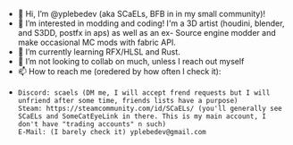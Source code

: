 - 👋 Hi, I’m @yplebedev (aka SCaELs, BFB in in my small community)!
- 👀 I’m interested in modding and coding! I'm a 3D artist (houdini, blender, and S3DD, postfx in aps) as well as an ex- Source engine modder and make occasional MC mods with fabric API.
- 🌱 I’m currently learning RFX/HLSL and Rust.
- 💞️ I’m not looking to collab on much, unless I reach out myself
- 📫 How to reach me (oredered by how often I check it): 
-     Discord: scaels (DM me, I will accept frend requests but I will unfriend after some time, friends lists have a purpose)
      Steam: https://steamcommunity.com/id/SCaELs/ (you'll generally see SCaELs and SomeCatEyeLink in there. This is my main account, I don't have "trading accounts" n such)
      E-Mail: (I barely check it) yplebedev@gmail.com
      
<!---
yplebedev/yplebedev is a ✨ special ✨ repository because its `README.md` (this file) appears on your GitHub profile.
You can click the Preview link to take a look at your changes.
--->
